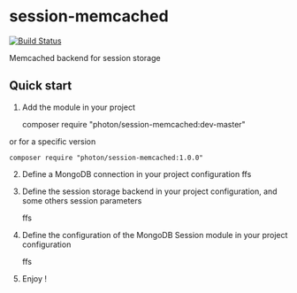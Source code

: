 session-memcached
=================

[![Build Status](https://travis-ci.org/photon/session-memcached.svg?branch=master)](https://travis-ci.org/photon/session-memcached)

Memcached backend for session storage


Quick start
-----------

1) Add the module in your project

    composer require "photon/session-memcached:dev-master"

or for a specific version

    composer require "photon/session-memcached:1.0.0"

2) Define a MongoDB connection in your project configuration
ffs

3) Define the session storage backend in your project configuration, and some others session parameters

   ffs

4) Define the configuration of the MongoDB Session module in your project configuration

   ffs

5) Enjoy !

